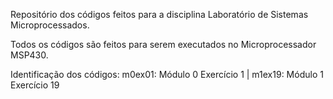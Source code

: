 Repositório dos códigos feitos para a disciplina Laboratório de Sistemas Microprocessados.

Todos os códigos são feitos para serem executados no Microprocessador MSP430.

Identificação dos códigos:
m0ex01: Módulo 0 Exercício 1 |
m1ex19: Módulo 1 Exercício 19
